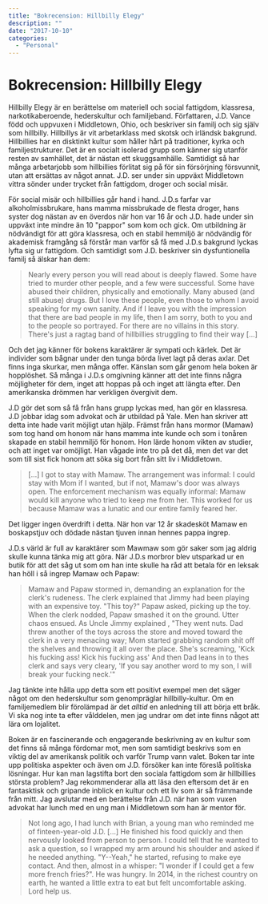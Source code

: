 ```yaml
---
title: "Bokrecension: Hillbilly Elegy"
description: ""
date: "2017-10-10"
categories:
  - "Personal"
---
```


# Bokrecension: Hillbilly Elegy

Hillbilly Elegy är en berättelse om materiell och social fattigdom, klassresa, narkotikaberoende, hederskultur och familjeband. Författaren, J.D. Vance född och uppvuxen i Middletown, Ohio, och beskriver sin familj och sig själv som hillbilly. Hillbillys är vit arbetarklass med skotsk och irländsk bakgrund. Hillbillies har en disktinkt kultur som håller hårt på traditioner, kyrka och familjestrukturer. Det är en socialt isolerad grupp som känner sig utanför resten av samhället, det är nästan ett skuggsamhälle. Samtidigt så har många arbetarjobb som hillbillies förlitat sig på för sin försörjning försvunnit, utan att ersättas av något annat. J.D. ser under sin uppväxt Middletown vittra sönder under trycket från fattigdom, droger och social misär.

För social misär och hillbillies går hand i hand. J.D.s farfar var alkoholmissbrukare, hans mamma missbrukade de flesta droger, hans syster dog nästan av en överdos när hon var 16 år och J.D. hade under sin uppväxt inte mindre än 10 "pappor" som kom och gick. Om utbildning är nödvändigt för att göra klassresa, och en stabil hemmiljö är nödvändig för akademisk framgång så förstår man varför så få med J.D.s bakgrund lyckas lyfta sig ur fattigdom. Och samtidigt som J.D. beskriver sin dysfuntionella familj så älskar han dem:

> Nearly every person you will read about is deeply flawed. Some have tried to murder other people, and a few were successful. Some have abused their children, physically and emotionally. Many abused (and still abuse) drugs. But I love these people, even those to whom I avoid speaking for my own sanity. And if I leave you with the impression that there are bad people in my life, then I am sorry, both to you and to the people so portrayed. For there are no villains in this story. There's just a ragtag band of hillbillies struggling to find their way [...]

Och det jag känner för bokens karaktärer är sympati och kärlek. Det är individer som bågnar under den tunga börda livet lagt på deras axlar. Det finns inga skurkar, men många offer. Känslan som går genom hela boken är hopplöshet. Så många i J.D.s omgivning känner att det inte finns några möjligheter för dem, inget att hoppas på och inget att längta efter. Den amerikanska drömmen har verkligen övergivit dem.

J.D gör det som så få från hans grupp lyckas med, han gör en klassresa. J.D jobbar idag som advokat och är utbildad på Yale. Men han skriver att detta inte hade varit möjligt utan hjälp. Främst från hans mormor (Mamaw) som tog hand om honom när hans mamma inte kunde och som i tonåren skapade en stabil hemmiljö för honom. Hon lärde honom vikten av studier, och att inget var omöjligt. Han vågade inte tro på det då, men det var det som till sist fick honom att söka sig bort från sitt liv i Middletown.

> [...] I got to stay with Mamaw. The arrangement was informal: I could stay with Mom if I wanted, but if not, Mamaw's door was always open. The enforcement mechanism was equally informal: Mamaw would kill anyone who tried to keep me from her. This worked for us because Mamaw was a lunatic and our entire family feared her.

Det ligger ingen överdrift i detta. När hon var 12 år skadesköt Mamaw en boskapstjuv och dödade nästan tjuven innan hennes pappa ingrep.

J.D.s värld är full av karaktärer som Mawmaw som gör saker som jag aldrig skulle kunna tänka mig att göra. När J.D.s morbror blev utsparkad ur en butik för att det såg ut som om han inte skulle ha råd att betala för en leksak han höll i så ingrep Mamaw och Papaw:

> Mamaw and Papaw stormed in, demanding an explanation for the clerk's rudeness. The clerk explained that Jimmy had been playing with an expensive toy. "This toy?" Papaw asked, picking up the toy. When the clerk nodded, Papaw smashed it on the ground. Utter chaos ensued. As Uncle Jimmy explained , "They went nuts. Dad threw another of the toys across the store and moved toward the clerk in a very menacing way; Mom started grabbing random shit off the shelves and throwing it all over the place. She's screaming, 'Kick his fucking ass! Kick his fucking ass' And then Dad leans in to thes clerk and says very cleary, 'If you say another word to my son, I will break your fucking neck.'"

Jag tänkte inte hålla upp detta som ett positivt exempel men det säger något om den hederskultur som genompräglar hillbilly-kultur. Om en familjemedlem blir förolämpad är det _alltid_ en anledning till att börja ett bråk. Vi ska nog inte ta efter vålddelen, men jag undrar om det inte finns något att lära om lojalitet.

Boken är en fascinerande och engagerande beskrivning av en kultur som det finns så många fördomar mot, men som samtidigt beskrivs som en viktig del av amerikansk politik och varför Trump vann valet. Boken tar inte upp politiska aspekter och även om J.D. försöker kan inte föreslå politiska lösningar. Hur kan man lagstifta bort den sociala fattigdom som är hillbillies största problem? Jag rekommenderar alla att läsa den eftersom det är en fantasktisk och gripande inblick en kultur och ett liv som är så främmande från mitt. Jag avslutar med en berättelse från J.D. när han som vuxen advokat har lunch med en ung man i Middletown som han är mentor för.

> Not long ago, I had lunch with Brian, a young man who reminded me of finteen-year-old J.D. [...] He finished his food quickly and then nervously looked from person to person. I could tell that he wanted to ask a question, so I wrapped my arm around his shoulder and asked if he needed anything. "Y--Yeah," he started, refusing to make eye contact. And then, almost in a whisper: "I wonder if I could get a few more french fries?". He was hungry. In 2014, in the richest country on earth, he wanted a little extra to eat but felt uncomfortable asking. Lord help us.